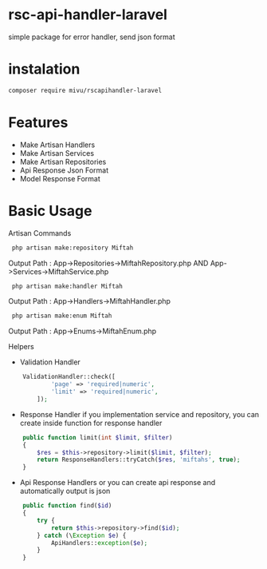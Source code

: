 # rsc-api-handler-laravel
simple package for error handler, send json format

# instalation
```sh
composer require mivu/rscapihandler-laravel
```
# Features
- Make Artisan Handlers
- Make Artisan Services
- Make Artisan Repositories
- Api Response Json Format
- Model Response Format
# Basic Usage
Artisan Commands
```sh
 php artisan make:repository Miftah
```
Output Path : App->Repositories->MiftahRepository.php AND App->Services->MiftahService.php
```sh
 php artisan make:handler Miftah
```
Output Path : App->Handlers->MiftahHandler.php
```sh
 php artisan make:enum Miftah
```
Output Path : App->Enums->MiftahEnum.php

Helpers
- Validation Handler
```php
    ValidationHandler::check([
            'page' => 'required|numeric',
            'limit' => 'required|numeric',
        ]);
```
- Response Handler
if you implementation service and repository, you can create inside function for response handler
```php
    public function limit(int $limit, $filter)
    {
        $res = $this->repository->limit($limit, $filter);
        return ResponseHandlers::tryCatch($res, 'miftahs', true);
    }
```
- Api Response Handlers
or you can create api response and automatically output is json
```php
    public function find($id)
    {
        try {
            return $this->repository->find($id);
        } catch (\Exception $e) {
            ApiHandlers::exception($e);
        }
    }
```
